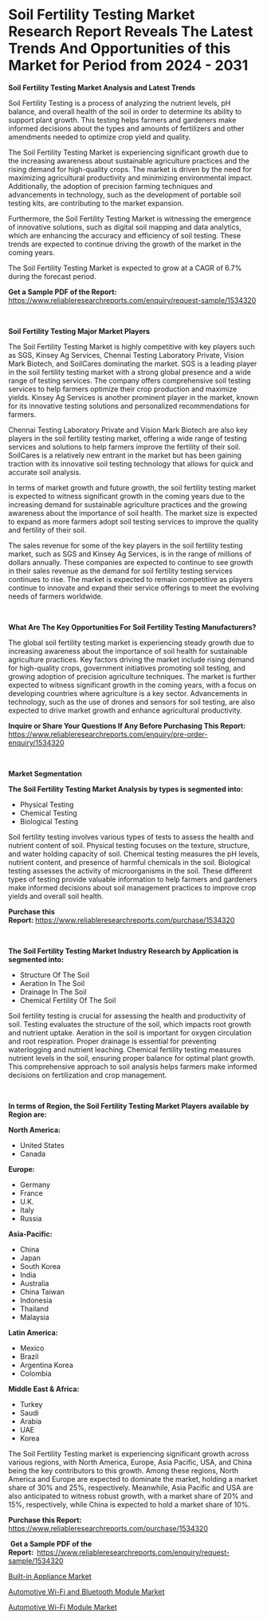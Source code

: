 <p><h1>Soil Fertility Testing Market Research Report Reveals The Latest Trends And Opportunities of this Market for Period from 2024 - 2031</h1></p><p><strong>Soil Fertility Testing Market Analysis and Latest Trends</strong></p>
<p><p>Soil Fertility Testing is a process of analyzing the nutrient levels, pH balance, and overall health of the soil in order to determine its ability to support plant growth. This testing helps farmers and gardeners make informed decisions about the types and amounts of fertilizers and other amendments needed to optimize crop yield and quality.</p><p>The Soil Fertility Testing Market is experiencing significant growth due to the increasing awareness about sustainable agriculture practices and the rising demand for high-quality crops. The market is driven by the need for maximizing agricultural productivity and minimizing environmental impact. Additionally, the adoption of precision farming techniques and advancements in technology, such as the development of portable soil testing kits, are contributing to the market expansion.</p><p>Furthermore, the Soil Fertility Testing Market is witnessing the emergence of innovative solutions, such as digital soil mapping and data analytics, which are enhancing the accuracy and efficiency of soil testing. These trends are expected to continue driving the growth of the market in the coming years.</p><p>The Soil Fertility Testing Market is expected to grow at a CAGR of 6.7% during the forecast period.</p></p>
<p><strong>Get a Sample PDF of the Report:&nbsp;</strong> <a href="https://www.reliableresearchreports.com/enquiry/request-sample/1534320">https://www.reliableresearchreports.com/enquiry/request-sample/1534320</a></p>
<p>&nbsp;</p>
<p><strong>Soil Fertility Testing Major Market Players</strong></p>
<p><p>The Soil Fertility Testing Market is highly competitive with key players such as SGS, Kinsey Ag Services, Chennai Testing Laboratory Private, Vision Mark Biotech, and SoilCares dominating the market. SGS is a leading player in the soil fertility testing market with a strong global presence and a wide range of testing services. The company offers comprehensive soil testing services to help farmers optimize their crop production and maximize yields. Kinsey Ag Services is another prominent player in the market, known for its innovative testing solutions and personalized recommendations for farmers.</p><p>Chennai Testing Laboratory Private and Vision Mark Biotech are also key players in the soil fertility testing market, offering a wide range of testing services and solutions to help farmers improve the fertility of their soil. SoilCares is a relatively new entrant in the market but has been gaining traction with its innovative soil testing technology that allows for quick and accurate soil analysis.</p><p>In terms of market growth and future growth, the soil fertility testing market is expected to witness significant growth in the coming years due to the increasing demand for sustainable agriculture practices and the growing awareness about the importance of soil health. The market size is expected to expand as more farmers adopt soil testing services to improve the quality and fertility of their soil.</p><p>The sales revenue for some of the key players in the soil fertility testing market, such as SGS and Kinsey Ag Services, is in the range of millions of dollars annually. These companies are expected to continue to see growth in their sales revenue as the demand for soil fertility testing services continues to rise. The market is expected to remain competitive as players continue to innovate and expand their service offerings to meet the evolving needs of farmers worldwide.</p></p>
<p>&nbsp;</p>
<p><strong>What Are The Key Opportunities For Soil Fertility Testing Manufacturers?</strong></p>
<p><p>The global soil fertility testing market is experiencing steady growth due to increasing awareness about the importance of soil health for sustainable agriculture practices. Key factors driving the market include rising demand for high-quality crops, government initiatives promoting soil testing, and growing adoption of precision agriculture techniques. The market is further expected to witness significant growth in the coming years, with a focus on developing countries where agriculture is a key sector. Advancements in technology, such as the use of drones and sensors for soil testing, are also expected to drive market growth and enhance agricultural productivity.</p></p>
<p><strong>Inquire or Share Your Questions If Any Before Purchasing This Report:</strong> <a href="https://www.reliableresearchreports.com/enquiry/pre-order-enquiry/1534320">https://www.reliableresearchreports.com/enquiry/pre-order-enquiry/1534320</a></p>
<p>&nbsp;</p>
<p><strong>Market Segmentation</strong></p>
<p><strong>The Soil Fertility Testing Market Analysis by types is segmented into:</strong></p>
<p><ul><li>Physical Testing</li><li>Chemical Testing</li><li>Biological Testing</li></ul></p>
<p><p>Soil fertility testing involves various types of tests to assess the health and nutrient content of soil. Physical testing focuses on the texture, structure, and water holding capacity of soil. Chemical testing measures the pH levels, nutrient content, and presence of harmful chemicals in the soil. Biological testing assesses the activity of microorganisms in the soil. These different types of testing provide valuable information to help farmers and gardeners make informed decisions about soil management practices to improve crop yields and overall soil health.</p></p>
<p><strong>Purchase this Report:&nbsp;</strong><a href="https://www.reliableresearchreports.com/purchase/1534320">https://www.reliableresearchreports.com/purchase/1534320</a></p>
<p>&nbsp;</p>
<p><strong>The Soil Fertility Testing Market Industry Research by Application is segmented into:</strong></p>
<p><ul><li>Structure Of The Soil</li><li>Aeration In The Soil</li><li>Drainage In The Soil</li><li>Chemical Fertility Of The Soil</li></ul></p>
<p><p>Soil fertility testing is crucial for assessing the health and productivity of soil. Testing evaluates the structure of the soil, which impacts root growth and nutrient uptake. Aeration in the soil is important for oxygen circulation and root respiration. Proper drainage is essential for preventing waterlogging and nutrient leaching. Chemical fertility testing measures nutrient levels in the soil, ensuring proper balance for optimal plant growth. This comprehensive approach to soil analysis helps farmers make informed decisions on fertilization and crop management.</p></p>
<p>&nbsp;</p>
<p><strong>In terms of Region, the Soil Fertility Testing Market Players available by Region are:</strong></p>
<p>
    <p> <strong> North America: </strong>
        <ul>
            <li>United States</li>
            <li>Canada</li>
        </ul>
        </p> 
    <p> <strong> Europe: </strong>
        <ul>
            <li>Germany</li>
            <li>France</li>
            <li>U.K.</li>
            <li>Italy</li>
            <li>Russia</li>
        </ul>
        </p> 
    <p> <strong> Asia-Pacific: </strong>
        <ul>
            <li>China</li>
            <li>Japan</li>
            <li>South Korea</li>
            <li>India</li>
            <li>Australia</li>
            <li>China Taiwan</li>
            <li>Indonesia</li>
            <li>Thailand</li>
            <li>Malaysia</li>
        </ul>
        </p> 
    <p> <strong> Latin America: </strong>
        <ul>
            <li>Mexico</li>
            <li>Brazil</li>
            <li>Argentina Korea</li>
            <li>Colombia</li>
        </ul>
        </p> 
    <p> <strong> Middle East & Africa: </strong>
        <ul>
            <li>Turkey</li>
            <li>Saudi</li>
            <li>Arabia</li>
            <li>UAE</li>
            <li>Korea</li>
        </ul>
    </p>
    </p>
<p><p>The Soil Fertility Testing market is experiencing significant growth across various regions, with North America, Europe, Asia Pacific, USA, and China being the key contributors to this growth. Among these regions, North America and Europe are expected to dominate the market, holding a market share of 30% and 25%, respectively. Meanwhile, Asia Pacific and USA are also anticipated to witness robust growth, with a market share of 20% and 15%, respectively, while China is expected to hold a market share of 10%.</p></p>
<p><strong>Purchase this Report: </strong><a href="https://www.reliableresearchreports.com/purchase/1534320">https://www.reliableresearchreports.com/purchase/1534320</a></p>
<p>&nbsp;<strong>Get a Sample PDF of the Report:&nbsp;&nbsp;</strong><a href="https://www.reliableresearchreports.com/enquiry/request-sample/1534320">https://www.reliableresearchreports.com/enquiry/request-sample/1534320</a></p>
<p><strong></strong></p>
<p><p><a href="https://view.publitas.com/reportprime-1/built-in-appliance-market-size-focuses-on-market-dynamics-in-depth-analysis-and-future-projections-of-its-market-forecasted-for-period-from-2024-to-2031/">Built-in Appliance Market</a></p><p><a href="https://view.publitas.com/reportprime-1/automotive-wi-fi-and-bluetooth-module-market-size-2024-2031-global-industrial-analysis-key-geographical-regions-market-share-top-key-players-product-types-and-forecast-research-report/">Automotive Wi-Fi and Bluetooth Module Market</a></p><p><a href="https://view.publitas.com/reportprime-1/automotive-wi-fi-module-market-furnish-information-about-market-size-market-share-market-dynamics-and-projections-spanning-from-2024-to-2031/">Automotive Wi-Fi Module Market</a></p></p>